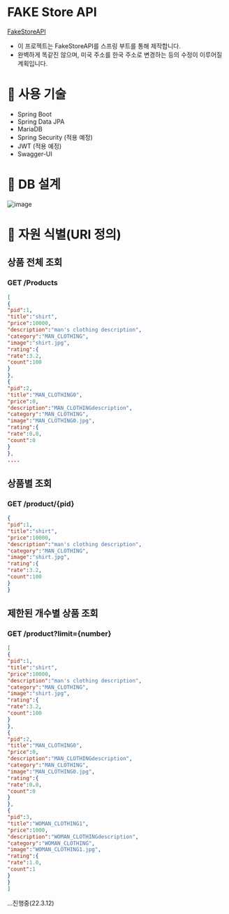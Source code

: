 # FAKE Store API

<a href="https://fakestoreapi.com/">FakeStoreAPI</a>

- 이 프로젝트는 FakeStoreAPI를 스프링 부트를 통해 제작합니다.
- 완벽하게 똑같진 않으며, 미국 주소를 한국 주소로 변경하는 등의 수정이 이루어질 계획입니다.

# 📌 사용 기술

- Spring Boot
- Spring Data JPA
- MariaDB
- Spring Security (적용 예정)
- JWT (적용 예정)
- Swagger-UI


# 📌 DB 설계

![image](https://user-images.githubusercontent.com/64225078/224550844-ad21f411-c7c8-4d8d-91e2-e6fd1e654b7d.png)


# 📌 자원 식별(URI 정의)


## 상품 전체 조회 

### GET /Products

```json
[
{
"pid":1,
"title":"shirt",
"price":10000,
"description":"man's clothing description",
"category":"MAN_CLOTHING",
"image":"shirt.jpg",
"rating":{
"rate":3.2,
"count":100
}
},
{
"pid":2,
"title":"MAN_CLOTHING0",
"price":0,
"description":"MAN_CLOTHINGdescription",
"category":"MAN_CLOTHING",
"image":"MAN_CLOTHING0.jpg",
"rating":{
"rate":0.0,
"count":0
}
},
....

```

## 상품별 조회

### GET /product/{pid}

```json
{
"pid":1,
"title":"shirt",
"price":10000,
"description":"man's clothing description",
"category":"MAN_CLOTHING",
"image":"shirt.jpg",
"rating":{
"rate":3.2,
"count":100
}
}
```

## 제한된 개수별 상품 조회

### GET /product?limit={number}

```json
[
{
"pid":1,
"title":"shirt",
"price":10000,
"description":"man's clothing description",
"category":"MAN_CLOTHING",
"image":"shirt.jpg",
"rating":{
"rate":3.2,
"count":100
}
},
{
"pid":2,
"title":"MAN_CLOTHING0",
"price":0,
"description":"MAN_CLOTHINGdescription",
"category":"MAN_CLOTHING",
"image":"MAN_CLOTHING0.jpg",
"rating":{
"rate":0.0,
"count":0
}
},
{
"pid":3,
"title":"WOMAN_CLOTHING1",
"price":1000,
"description":"WOMAN_CLOTHINGdescription",
"category":"WOMAN_CLOTHING",
"image":"WOMAN_CLOTHING1.jpg",
"rating":{
"rate":1.0,
"count":1
}
}
]
```

...진행중(22.3.12)
